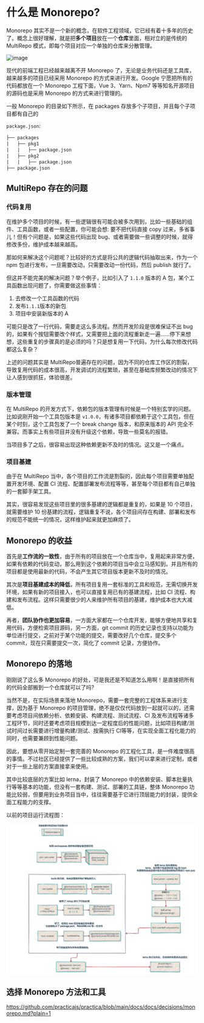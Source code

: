 # 什么是 Monorepo?

Monorepo 其实不是一个新的概念，在软件工程领域，它已经有着十多年的历史了。概念上很好理解，就是把**多个项目**放在一个**仓库**里面，相对立的是传统的 MultiRepo 模式，即每个项目对应一个单独的仓库来分散管理。

![image](https://p3-juejin.byteimg.com/tos-cn-i-k3u1fbpfcp/75a56317bdf94794a8b29f6cd184c888~tplv-k3u1fbpfcp-zoom-in-crop-mark:1304:0:0:0.awebp)

现代的前端工程已经越来越离不开 Monorepo 了，无论是业务代码还是工具库，越来越多的项目已经采用 Monorepo 的方式来进行开发。Google 宁愿把所有的代码都放在一个 Monorepo 工程下面，Vue 3、Yarn、Npm7 等等知名开源项目的源码也是采用 Monorepo 的方式来进行管理的。


一般 Monorepo 的目录如下所示，在 packages 存放多个子项目，并且每个子项目都有自己的

`package.json`:

~~~
├── packages
|   ├── pkg1
|   |   ├── package.json
|   ├── pkg2
|   |   ├── package.json
├── package.json
~~~

## MultiRepo 存在的问题

### 代码复用

在维护多个项目的时候，有一些逻辑很有可能会被多次用到，比如一些基础的组件、工具函数，或者一些配置，你可能会想: 要不把代码直接 copy 过来，多省事儿！但有个问题是，如果这些代码出现 bug、或者需要做一些调整的时候，就得修改多份，维护成本越来越高。

那如何来解决这个问题呢？比较好的方式是将公共的逻辑代码抽取出来，作为一个 npm 包进行发布，一旦需要改动，只需要改动一份代码，然后 publish 就行了。

但这并不能完美的解决问题？举个例子，比如引入了 `1.1.0` 版本的 A 包，某个工具函数出现问题了，你需要做这些事情：

1. 去修改一个工具函数的代码
2. 发布`1.1.1`版本的新包
3. 项目中安装新版本的 A

可能只是改了一行代码，需要走这么多流程。然而开发阶段是很难保证不出 bug 的，如果有个按钮需要改个样式，又需要把上面的流程重新走一遍......停下来想想，这些重复的步骤真的是必须的吗？只是想复用一下代码，为什么每次修改代码都这么复杂？

上述的问题其实是 MultiRepo普遍存在的问题，因为不同的仓库工作区的割裂，导致复用代码的成本很高，开发调试的流程繁琐，甚至在基础库频繁改动的情况下让人感到很抓狂，体验很差。

### 版本管理

在 MultiRepo 的开发方式下，依赖包的版本管理有时候是一个特别玄学的问题。比如说刚开始一个工具包版本是 `v1.0.0`，有诸多项目都依赖于这个工具包，但在某个时刻，这个工具包发了一个 break change 版本，和原来版本的 API 完全不兼容。而事实上有些项目并没有升级这个依赖，导致一些莫名的报错。

当项目多了之后，很容易出现这种依赖更新不及时的情况。这又是一个痛点。

### 项目基建

由于在 MultiRepo 当中，各个项目的工作流是割裂的，因此每个项目需要单独配置开发环境、配置 CI 流程、配置部署发布流程等等，甚至每个项目都有自己单独的一套脚手架工具。

其实，很容易发现这些项目里的很多基建的逻辑都是重复的，如果是 10 个项目，就需要维护 10 份基建的流程，逻辑重复不说，各个项目间存在构建、部署和发布的规范不能统一的情况，这样维护起来就更加麻烦了。

## Monorepo 的收益

首先是**工作流的一致性**，由于所有的项目放在一个仓库当中，复用起来非常方便，如果有依赖的代码变动，那么用到这个依赖的项目当中会立马感知到。并且所有的项目都是使用最新的代码，不会产生其它项目版本更新不及时的情况。

其次是**项目基建成本的降低**，所有项目复用一套标准的工具和规范，无需切换开发环境，如果有新的项目接入，也可以直接复用已有的基建流程，比如 CI 流程、构建和发布流程。这样只需要很少的人来维护所有项目的基建，维护成本也大大减低。

再者，**团队协作也更加容易**，一方面大家都在一个仓库开发，能够方便地共享和复用代码，方便检索项目源码，另一方面，git commit 的历史记录也支持以功能为单位进行提交，之前对于某个功能的提交，需要改好几个仓库，提交多个 commit，现在只需要提交一次，简化了 commit 记录，方便协作。

## Monorepo 的落地

刚刚说了这么多 Monorepo 的好处，可是我还是不知道怎么用啊！是直接把所有的代码全部搬到一个仓库就可以了吗?

当然不是，在实际场景来落地 Monorepo，需要一套完整的工程体系来进行支撑，因为基于 Monorepo 的项目管理，绝不是仅仅代码放到一起就可以的，还需要考虑项目间依赖分析、依赖安装、构建流程、测试流程、CI 及发布流程等诸多工程环节，同时还要考虑项目规模到达一定程度后的性能问题，比如项目构建/测试时间过长需要进行增量构建/测试、按需执行 CI等等，在实现全面工程化能力的同时，也需要兼顾到性能问题。

因此，要想从零开始定制一套完善的 Monorepo 的工程化工具，是一件难度很高的事情。不过社区已经提供了一些比较成熟的方案，我们可以拿来进行定制，或者对于一些上层的方案直接拿来使用。

其中比较底层的方案比如 lerna，封装了 Monorepo 中的依赖安装、脚本批量执行等等基本的功能，但没有一套构建、测试、部署的工具链，整体 Monorepo 功能比较弱，但要用到业务项目当中，往往需要基于它进行顶层能力的封装，提供全面工程能力的支撑。

以前的项目运行流程图：

![image](images/lerna-work-step.png)

## 选择 Monorepo 方法和工具

https://github.com/practicajs/practica/blob/main/docs/docs/decisions/monorepo.md?plain=1